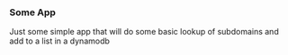 ### Some App ####
Just some simple app that will do some basic lookup of subdomains and add to a list in a dynamodb